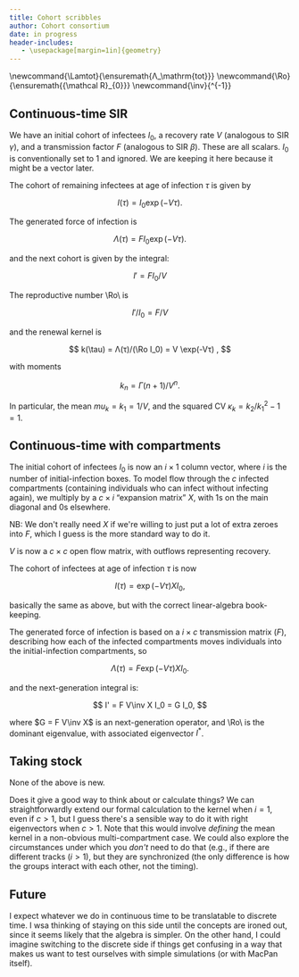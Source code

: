 ```yaml
---
title: Cohort scribbles
author: Cohort consortium
date: in progress
header-includes:
   - \usepackage[margin=1in]{geometry}
---
```


\newcommand{\Lamtot}{\ensuremath{Λ_\mathrm{tot}}}
\newcommand{\Ro}{\ensuremath{{\mathcal R}_{0}}}
\newcommand{\inv}{^{-1}}

## Continuous-time SIR

We have an initial cohort of infectees $I_0$, a recovery rate $V$ (analogous to SIR $γ$), and a transmission factor $F$ (analogous to SIR $β$). These are all scalars. $I_0$ is conventionally set to 1 and ignored. We are keeping it here because it might be a vector later.

The cohort of remaining infectees at age of infection $τ$ is given by

$$ I(τ) = I_0 \exp (-Vτ). $$

The generated force of infection is

$$ Λ(τ) = F I_0 \exp(-Vτ). $$

and the next cohort is given by the integral:

$$ I' = F I_0 / V $$

The reproductive number \Ro\ is

$$ I'/I_0 = F/V $$

and the renewal kernel is 

$$ k(\tau) = Λ(τ)/(\Ro I_0) = V \exp(-Vτ) , $$

with moments 

$$k_n = Γ(n+1)/V^n.$$

In particular, the mean $mu_k=k_1 = 1/V$, and the squared CV $κ_k = k_2/k_1^2 - 1 = 1$.

## Continuous-time with compartments

The initial cohort of infectees $I_0$ is now an $i×1$ column vector, where $i$ is the number of initial-infection boxes.
To model flow through the $c$ infected compartments (containing individuals who can infect without infecting again), we multiply by a $c×i$ “expansion matrix” $X$, with 1s on the main diagonal and 0s elsewhere.

NB: We don't really need $X$ if we're willing to just put a lot of extra zeroes into $F$, which I guess is the more standard way to do it.

$V$ is now a $c×c$ open flow matrix, with outflows representing recovery. 

The cohort of infectees at age of infection $τ$ is now

$$ I(τ) = \exp (-Vτ) X I_0, $$

basically the same as above, but with the correct linear-algebra book-keeping.

The generated force of infection is based on a $i×c$ transmission matrix ($F$), describing how each of the infected compartments moves individuals into the initial-infection compartments, so

$$ Λ(τ) = F \exp (-Vτ) X I_0. $$

and the next-generation integral is:

$$ I' = F V\inv X I_0 = G I_0, $$

where $G = F V\inv X$ is an next-generation operator, and \Ro\ is the dominant eigenvalue, with associated eigenvector $I^*$.

## Taking stock

None of the above is new.

Does it give a good way to think about or calculate things? We can straightforwardly extend our formal calculation to the kernel when $i=1$, even if $c>1$, but I guess there's a sensible way to do it with right eigenvectors when $c>1$. Note that this would involve _defining_ the mean kernel in a non-obvious multi-compartment case. We could also explore the circumstances under which you _don't_ need to do that (e.g., if there are different tracks ($i>1$), but they are synchronized (the only difference is how the groups interact with each other, not the timing).

## Future

I expect whatever we do in continuous time to be translatable to discrete time. I wsa thinking of staying on this side until the concepts are ironed out, since it seems likely that the algebra is simpler. On the other hand, I could imagine switching to the discrete side if things get confusing in a way that makes us want to test ourselves with simple simulations (or with MacPan itself).
